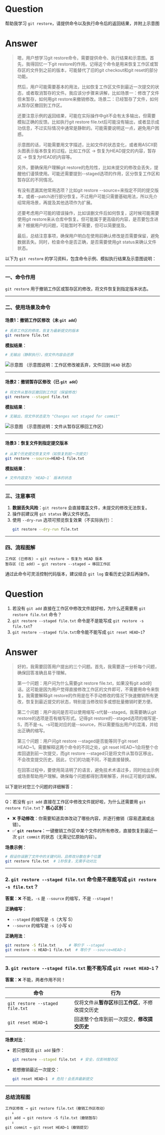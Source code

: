 # Question

帮助我学习 `git restore`，请提供命令以及执行命令后的返回结果，并附上示意图

# Answer

>嗯，用户想学习git restore命令，需要提供命令、执行结果和示意图。首先，我得回忆一下git restore的作用。记得这个命令是用来恢复工作区或暂存区的文件到之前的版本，可能替代了旧的git checkout和git reset的部分功能。
>
>然后，用户可能需要基本的用法，比如恢复工作区文件到最近一次提交的状态，或者取消暂存的文件。我应该分步骤来讲解，比如场景一：修改了文件但未暂存，如何用git restore来撤销修改。场景二：已经暂存了文件，如何从暂存区撤回到工作区。
>
>还要注意示例的返回结果，可能在实际操作中git不会有太多输出，但需要模拟正确的反馈。比如执行git restore file.txt后可能没有输出，或者显示成功信息，不过实际情况中通常是静默的。可能需要说明这一点，避免用户困惑。
>
>示意图的话，可能需要用文字描述，比如文件的状态变化，或者用ASCII箭头图表示版本恢复的过程。比如工作区 -> 恢复为HEAD提交的内容，暂存区 -> 恢复为HEAD的内容等。
>
>另外，要确保用户理解git restore的危险性，比如未提交的修改会丢失，提醒他们谨慎使用。可能还需要提到--staged选项的作用，区分恢复工作区和暂存区的不同情况。
>
>有没有遗漏其他常用选项？比如git restore --source=<commit>来指定不同的提交版本，或者--patch进行部分恢复。不过用户可能只需要基础用法，所以先介绍常用场景，再提及其他选项作为扩展。
>
>还要考虑用户可能的错误操作，比如误删文件后如何恢复，这时候可能需要使用git restore来从仓库中恢复。但可能属于更高级的内容，是否要包含进来？根据用户的问题，可能暂时不需要，但可以简要提及。
>
>最后，总结注意事项，确保用户明白在使用前确认修改是否需要保留，避免数据丢失。同时，检查命令是否正确，是否需要使用git status来确认文件状态。
>

以下为 `git restore` 的学习资料，包含命令示例、模拟执行结果及示意图说明：

---

### 一、命令作用
`git restore` 用于撤销工作区或暂存区的修改，将文件恢复到指定版本状态。

---

### 二、使用场景及命令

#### 场景1：撤销工作区修改（未 `git add`）
```bash
# 丢弃工作区的修改，恢复为最新提交的版本
git restore file.txt
```
**模拟结果**：
```bash
# 无输出（静默执行），但文件内容会还原
```

![示意图](https://i.imgur.com/8X4BdQ4.png)
（示意图说明：工作区修改被丢弃，文件回到 `HEAD` 状态）

---

#### 场景2：撤销暂存区修改（已 `git add`）
```bash
# 将文件从暂存区撤回到工作区（保留修改）
git restore --staged file.txt
```
**模拟结果**：
```bash
# 无输出，但文件状态变为 "Changes not staged for commit"
```

![示意图](https://i.imgur.com/mNl5ZgC.png)
（示意图说明：文件从暂存区移回工作区）

---

#### 场景3：恢复文件到指定提交版本
```bash
# 从某个历史提交恢复文件（如恢复到前一次提交）
git restore --source=HEAD~1 file.txt
```
**模拟结果**：
```bash
# 文件内容变为 `HEAD~1` 版本的状态
```

---

### 三、注意事项
1. **数据丢失风险**：`git restore` 会直接覆盖文件，未提交的修改无法恢复。
2. 操作前建议用 `git status` 确认文件状态。
3. 使用 `--dry-run` 选项可预览恢复效果（不实际执行）：
   ```bash
   git restore --dry-run file.txt
   ```

---

### 四、流程图解
```
工作区 (已修改) → git restore → 恢复为 HEAD 版本
暂存区 (已 add) → git restore --staged → 移回工作区
```

通过此命令可灵活控制代码版本，建议结合 `git log` 查看历史记录后再操作。

# Question

1. 若没有 `git add` 直接在工作区中修改文件就好啦，为什么还需要用 `git restore file.txt` 命令？
2. `git restore --staged file.txt` 命令是不是能写成 `git restore -s file.txt`?
3. `git restore --staged file.txt`命令能不能写成 `git reset HEAD~1`?

# Answer

>好的，我需要回答用户提出的三个问题。首先，我需要逐一分析每个问题，确保回答准确且易于理解。
>
>第一个问题：用户问为什么需要git restore file.txt，如果没有git add的话。这可能是因为用户觉得直接修改工作区的文件即可，不需要用命令来恢复。我需要解释git restore的作用是在不手动修改的情况下快速撤销所有更改，恢复到最近提交的状态，特别是当修改较多或想批量撤销时更方便。
>
>第二个问题：用户询问是否可以使用缩写-s代替--staged。我需要确认git restore的选项是否有缩写形式。记得git restore的--staged选项的缩写是-S，而不是-s。-s可能对应的是--source，所以需要指出用户的混淆，并给出正确的缩写。
>
>第三个问题：用户问git restore --staged是否能等同于git reset HEAD~1。需要解释这两个命令的不同之处，git reset HEAD~1会将整个仓库回退到前一次提交，而git restore --staged只是将文件从暂存区移出，不会改变提交历史。因此，它们的功能不同，不能直接替换。
>
>在回答过程中，要使用简洁明了的语言，避免技术术语过多，同时给出示例或场景帮助用户理解。确保每个问题都得到清晰解答，并纠正可能的误解。
>

以下是针对您三个问题的详细解答：

---

Q：若没有 `git add` 直接在工作区中修改文件就好啦，为什么还需要用 `git restore file.txt`？
**核心区别**：  
- ❌ **手动修改**：你需要知道具体改动了哪些内容，并逐行撤销（容易遗漏或出错）。  
- ✅ **`git restore`**：一键撤销工作区中某个文件的所有修改，直接恢复到最近一次 `git commit` 的状态（无需记忆原始内容）。  

**场景示例**：  
```bash
# 假设你误删了文件中的关键代码，且修改分散在多个位置
git restore file.txt  # 1秒恢复，无需手动对比
```

---

### 2. `git restore --staged file.txt` 命令是不是能写成 `git restore -s file.txt`？
**答案**：❌ 不能，`-s` 是 `--source` 的缩写，不是 `--staged`！  

**正确缩写**：  
- `--staged` 的缩写是 `-S`（大写 S）  
- `--source` 的缩写是 `-s`（小写 s）  

**正确用法**：  
```bash
git restore -S file.txt      # 等价于 --staged
git restore -s HEAD~1 file.txt  # 等价于 --source=HEAD~1
```

---

### 3. `git restore --staged file.txt` 能不能写成 `git reset HEAD~1`？
**答案**：❌ 不能，两者作用不同！  

| 命令                                | 行为                                      |
|-----------------------------------|-----------------------------------------|
| `git restore --staged file.txt`   | 仅将文件从**暂存区**移回**工作区**，不修改提交历史 |
| `git reset HEAD~1`                | 回退整个仓库到前一次提交，**修改提交历史**         |

**场景对比**：  
- 若只想取消 `git add` 操作：  
  ```bash
  git restore --staged file.txt  # 安全，仅影响暂存区
  ```
- 若想撤销最近一次提交：  
  ```bash
  git reset HEAD~1  # 危险！会丢弃最新提交
  ```

---

### 总结流程图
```
工作区修改 → git restore file.txt（撤销工作区改动）
   ↓
git add → git restore -S file.txt（撤销暂存）
   ↓
git commit → git reset HEAD~1（撤销提交）
```